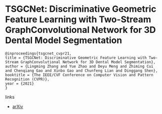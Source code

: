 # TSGCNet: Discriminative Geometric Feature Learning with Two-Stream GraphConvolutional Network for 3D Dental Model Segmentation

```
@inproceedings{tsgcnet_cvpr21,
title = {TSGCNet: Discriminative Geometric Feature Learning with Two-Stream GraphConvolutional Network for 3D Dental Model Segmentation},
author = {Lingming Zhang and Yue Zhao and Deyu Meng and Zhiming Cui and Chenqiang Gao and Xinbo Gao and Chunfeng Lian and Dinggang Shen},
booktitle = {The IEEE/CVF Conference on Computer Vision and Pattern Recognition (CVPR)},
year = {2021}
}
```

links
- [arXiv](https://arxiv.org/abs/2012.13697)
